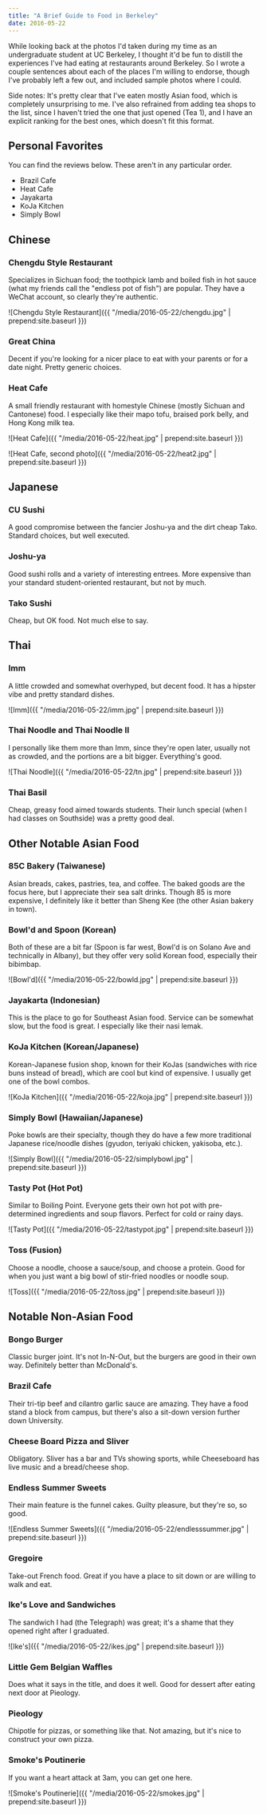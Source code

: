 ```yaml
---
title: "A Brief Guide to Food in Berkeley"
date: 2016-05-22
---
```


While looking back at the photos I'd taken during my time as an undergraduate student at UC Berkeley, I thought it'd be fun to distill the experiences I've had eating at restaurants around Berkeley. So I wrote a couple sentences about each of the places I'm willing to endorse, though I've probably left a few out, and included sample photos where I could.

Side notes: It's pretty clear that I've eaten mostly Asian food, which is completely unsurprising to me. I've also refrained from adding tea shops to the list, since I haven't tried the one that just opened (Tea 1), and I have an explicit ranking for the best ones, which doesn't fit this format.

## Personal Favorites

You can find the reviews below. These aren't in any particular order.

* Brazil Cafe
* Heat Cafe
* Jayakarta
* KoJa Kitchen
* Simply Bowl

## Chinese

### Chengdu Style Restaurant
Specializes in Sichuan food; the toothpick lamb and boiled fish in hot sauce (what my friends call the "endless pot of fish") are popular. They have a WeChat account, so clearly they're authentic.

![Chengdu Style Restaurant]({{ "/media/2016-05-22/chengdu.jpg" | prepend:site.baseurl }})

### Great China
Decent if you're looking for a nicer place to eat with your parents or for a date night. Pretty generic choices.

### Heat Cafe
A small friendly restaurant with homestyle Chinese (mostly Sichuan and Cantonese) food. I especially like their mapo tofu, braised pork belly, and Hong Kong milk tea.

![Heat Cafe]({{ "/media/2016-05-22/heat.jpg" | prepend:site.baseurl }})

![Heat Cafe, second photo]({{ "/media/2016-05-22/heat2.jpg" | prepend:site.baseurl }})

## Japanese

### CU Sushi
A good compromise between the fancier Joshu-ya and the dirt cheap Tako. Standard choices, but well executed.

### Joshu-ya
Good sushi rolls and a variety of interesting entrees. More expensive than your standard student-oriented restaurant, but not by much.

### Tako Sushi
Cheap, but OK food. Not much else to say.

## Thai

### Imm
A little crowded and somewhat overhyped, but decent food. It has a hipster vibe and pretty standard dishes.

![Imm]({{ "/media/2016-05-22/imm.jpg" | prepend:site.baseurl }})

### Thai Noodle and Thai Noodle II
I personally like them more than Imm, since they're open later, usually not as crowded, and the portions are a bit bigger. Everything's good.

![Thai Noodle]({{ "/media/2016-05-22/tn.jpg" | prepend:site.baseurl }})

### Thai Basil
Cheap, greasy food aimed towards students. Their lunch special (when I had classes on Southside) was a pretty good deal.

## Other Notable Asian Food

### 85C Bakery (Taiwanese)
Asian breads, cakes, pastries, tea, and coffee. The baked goods are the focus here, but I appreciate their sea salt drinks. Though 85 is more expensive, I definitely like it better than Sheng Kee (the other Asian bakery in town).

### Bowl'd and Spoon (Korean)
Both of these are a bit far (Spoon is far west, Bowl'd is on Solano Ave and technically in Albany), but they offer very solid Korean food, especially their bibimbap.

![Bowl'd]({{ "/media/2016-05-22/bowld.jpg" | prepend:site.baseurl }})

### Jayakarta (Indonesian)
This is the place to go for Southeast Asian food. Service can be somewhat slow, but the food is great. I especially like their nasi lemak.

### KoJa Kitchen (Korean/Japanese)
Korean-Japanese fusion shop, known for their KoJas (sandwiches with rice buns instead of bread), which are cool but kind of expensive. I usually get one of the bowl combos.

![KoJa Kitchen]({{ "/media/2016-05-22/koja.jpg" | prepend:site.baseurl }})

### Simply Bowl (Hawaiian/Japanese)
Poke bowls are their specialty, though they do have a few more traditional Japanese rice/noodle dishes (gyudon, teriyaki chicken, yakisoba, etc.).

![Simply Bowl]({{ "/media/2016-05-22/simplybowl.jpg" | prepend:site.baseurl }})

### Tasty Pot (Hot Pot)
Similar to Boiling Point. Everyone gets their own hot pot with pre-determined ingredients and soup flavors. Perfect for cold or rainy days.

![Tasty Pot]({{ "/media/2016-05-22/tastypot.jpg" | prepend:site.baseurl }})

### Toss (Fusion)
Choose a noodle, choose a sauce/soup, and choose a protein. Good for when you just want a big bowl of stir-fried noodles or noodle soup.

![Toss]({{ "/media/2016-05-22/toss.jpg" | prepend:site.baseurl }})

## Notable Non-Asian Food

### Bongo Burger
Classic burger joint. It's not In-N-Out, but the burgers are good in their own way. Definitely better than McDonald's.

### Brazil Cafe
Their tri-tip beef and cilantro garlic sauce are amazing. They have a food stand a block from campus, but there's also a sit-down version further down University.

### Cheese Board Pizza and Sliver
Obligatory. Sliver has a bar and TVs showing sports, while Cheeseboard has live music and a bread/cheese shop.

### Endless Summer Sweets
Their main feature is the funnel cakes. Guilty pleasure, but they're so, so good.

![Endless Summer Sweets]({{ "/media/2016-05-22/endlesssummer.jpg" | prepend:site.baseurl }})

### Gregoire
Take-out French food. Great if you have a place to sit down or are willing to walk and eat.

### Ike's Love and Sandwiches
The sandwich I had (the Telegraph) was great; it's a shame that they opened right after I graduated.

![Ike's]({{ "/media/2016-05-22/ikes.jpg" | prepend:site.baseurl }})

### Little Gem Belgian Waffles
Does what it says in the title, and does it well. Good for dessert after eating next door at Pieology.

### Pieology
Chipotle for pizzas, or something like that. Not amazing, but it's nice to construct your own pizza.

### Smoke's Poutinerie
If you want a heart attack at 3am, you can get one here.

![Smoke's Poutinerie]({{ "/media/2016-05-22/smokes.jpg" | prepend:site.baseurl }})
